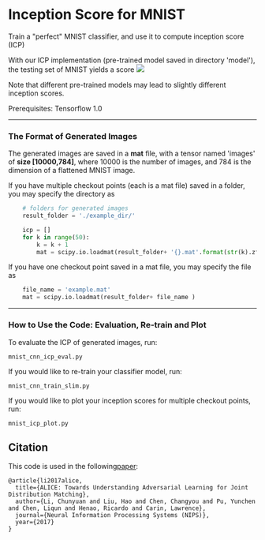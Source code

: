 # Inception Score for MNIST

Train a "perfect" MNIST classifier, and use it to compute inception score (ICP)

With our ICP implementation (pre-trained model saved in directory 'model'), the testing set of MNIST yields a score 
<img src="https://latex.codecogs.com/gif.latex?$\bf{9.8793~\pm~0.0614}$" />

Note that different pre-trained models may lead to slightly different inception scores.

Prerequisites: Tensorflow 1.0

-----
### The Format of Generated Images 

The generated images are saved in a **mat** file, with a tensor named 'images' of **size [10000,784]**, where 10000 is the number of images, and 784 is the dimension of a flattened MNIST image.


If you have multiple checkout points (each is a mat file) saved in a folder, you may specify the directory as

```Python
    # folders for generated images
    result_folder = './example_dir/'

    icp = []
    for k in range(50):
        k = k + 1
        mat = scipy.io.loadmat(result_folder+ '{}.mat'.format(str(k).zfill(3)))
```

If you have one checkout point saved in a mat file, you may specify the file as

```Python
    file_name = 'example.mat'
    mat = scipy.io.loadmat(result_folder+ file_name )
```

-----

### How to Use the Code: Evaluation, Re-train and Plot

To evaluate the ICP of generated images, run:

    mnist_cnn_icp_eval.py
    
If you would like to re-train your classifier model, run:

    mnist_cnn_train_slim.py
    
    
If you would like to plot your inception scores for multiple checkout points, run:

    mnist_icp_plot.py
    

## Citation
This code is used in the following[paper](https://arxiv.org/abs/1709.01215):

```
@article{li2017alice,
  title={ALICE: Towards Understanding Adversarial Learning for Joint Distribution Matching},
  author={Li, Chunyuan and Liu, Hao and Chen, Changyou and Pu, Yunchen and Chen, Liqun and Henao, Ricardo and Carin, Lawrence},
  journal={Neural Information Processing Systems (NIPS)},
  year={2017}
}
```
